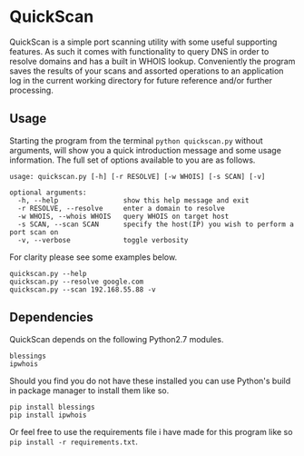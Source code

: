 # QuickScan

QuickScan is a simple port scanning utility with some useful supporting features. As such it comes with functionality to query DNS in order to resolve domains and has a built in WHOIS lookup. Conveniently the program saves the results of your scans and assorted operations to an application log in the current working directory for future reference and/or further processing. 

## Usage 

Starting the program from the terminal `python quickscan.py` without arguments, will show you a quick introduction message and some usage information. The full set of options available to you are as follows.

```
usage: quickscan.py [-h] [-r RESOLVE] [-w WHOIS] [-s SCAN] [-v]

optional arguments:
  -h, --help                show this help message and exit
  -r RESOLVE, --resolve     enter a domain to resolve
  -w WHOIS, --whois WHOIS   query WHOIS on target host
  -s SCAN, --scan SCAN      specify the host(IP) you wish to perform a port scan on
  -v, --verbose             toggle verbosity
```

For clarity please see some examples below.

```
quickscan.py --help
quickscan.py --resolve google.com 
quickscan.py --scan 192.168.55.88 -v 
```

## Dependencies

QuickScan depends on the following Python2.7 modules.

```
blessings
ipwhois
```
Should you find you do not have these installed you can use Python's build in package manager to install them like so.

```
pip install blessings
pip install ipwhois
```
Or feel free to use the requirements file i have made for this program like so `pip install -r requirements.txt`.

